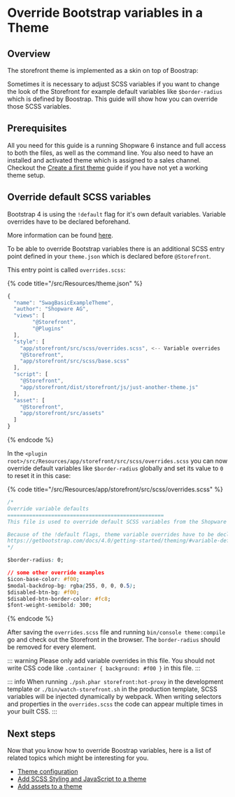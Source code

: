# Override Bootstrap variables in a Theme

## Overview

The storefront theme is implemented as a skin on top of Boostrap:
<!-- markdown-link-check-disable-next-line -->
<PageRef page="https://getbootstrap.com/" title="" />

Sometimes it is necessary to adjust SCSS variables if you want to change the look of the Storefront for example default variables like `$border-radius` which is defined by Boostrap. This guide will show how you can override those SCSS variables.

## Prerequisites

All you need for this guide is a running Shopware 6 instance and full access to both the files, as well as the command line. You also need to have an installed and activated theme which is assigned to a sales channel. Checkout the [Create a first theme](create-a-theme.md) guide if you have not yet a working theme setup.

## Override default SCSS variables

Bootstrap 4 is using the `!default` flag for it's own default variables. Variable overrides have to be declared beforehand.

More information can be found [here](https://getbootstrap.com/docs/4.0/getting-started/theming/#variable-defaults).

To be able to override Bootstrap variables there is an additional SCSS entry point defined in your `theme.json` which is declared before `@Storefront`.

This entry point is called `overrides.scss`:

{% code title="<plugin root>/src/Resources/theme.json" %}

```javascript
{
  "name": "SwagBasicExampleTheme",
  "author": "Shopware AG",
  "views": [
        "@Storefront",
        "@Plugins"
  ],
  "style": [
    "app/storefront/src/scss/overrides.scss", <-- Variable overrides
    "@Storefront",
    "app/storefront/src/scss/base.scss"
  ],
  "script": [
    "@Storefront",
    "app/storefront/dist/storefront/js/just-another-theme.js"
  ],
  "asset": [
    "@Storefront",
    "app/storefront/src/assets"
  ]
}
```

{% endcode %}

In the `<plugin root>/src/Resources/app/storefront/src/scss/overrides.scss` you can now override default variables like `$border-radius` globally and set its value to `0` to reset it in this case:

{% code title="<plugin root>/src/Resources/app/storefront/src/scss/overrides.scss" %}

```css
/*
Override variable defaults
==================================================
This file is used to override default SCSS variables from the Shopware Storefront or Bootstrap.

Because of the !default flags, theme variable overrides have to be declared beforehand.
https://getbootstrap.com/docs/4.0/getting-started/theming/#variable-defaults
*/

$border-radius: 0;

// some other override examples
$icon-base-color: #f00;
$modal-backdrop-bg: rgba(255, 0, 0, 0.5);
$disabled-btn-bg: #f00;
$disabled-btn-border-color: #fc8;
$font-weight-semibold: 300;
```

{% endcode %}

After saving the `overrides.scss` file and running `bin/console theme:compile` go and check out the Storefront in the browser. The `border-radius` should be removed for every element.

::: warning
Please only add variable overrides in this file. You should not write CSS code like `.container { background: #f00 }` in this file.
:::

::: info
When running `./psh.phar storefront:hot-proxy` in the development template or `./bin/watch-storefront.sh` in the production template, SCSS variables will be injected dynamically by webpack. When writing selectors and properties in the `overrides.scss` the code can appear multiple times in your built CSS.
:::

## Next steps

Now that you know how to override Boostrap variables, here is a list of related topics which might be interesting for you.

* [Theme configuration](theme-configuration.md)
* [Add SCSS Styling and JavaScript to a theme](add-css-js-to-theme.md)
* [Add assets to a theme](add-assets-to-theme.md)
